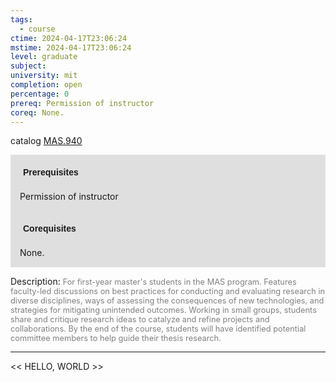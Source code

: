 ```yaml
---
tags:
  - course
ctime: 2024-04-17T23:06:24
mstime: 2024-04-17T23:06:24
level: graduate
subject: 
university: mit
completion: open
percentage: 0
prereq: Permission of instructor
coreq: None.
---
```


catalog [MAS.940](http://student.mit.edu/catalog/mMASa.html#MAS.940)

<span style="display: block; padding: 15px; background-color: rgb(100, 100, 100, 0.2);"><font id="m_prereq4114_0" style="display: block; font-family: Arial, sans-serif; font-weight: bold; padding: 5px">Prerequisites</font><br><span id="prereq4114_0">Permission of instructor</span></span>
<span style="display: block; padding: 15px; background-color: rgb(100, 100, 100, 0.2);"><font id="m_coreq4114_0" style="display: block; font-family: Arial, sans-serif; font-weight: bold; padding: 5px">Corequisites</font><br><span id="coreq4114_0">None.</span></span>

<font style="">Description:</font>
<font style="color: grey; font-size: 0.8rem;">For first-year master's students in the MAS program. Features faculty-led discussions on best practices for conducting and evaluating research in diverse disciplines, ways of assessing the consequences of new technologies, and strategies for mitigating unintended outcomes. Working in small groups, students share and critique research ideas to catalyze and refine projects and collaborations. By the end of the course, students will have identified potential committee members to help guide their thesis research.</font>



---

<< HELLO, WORLD >>
